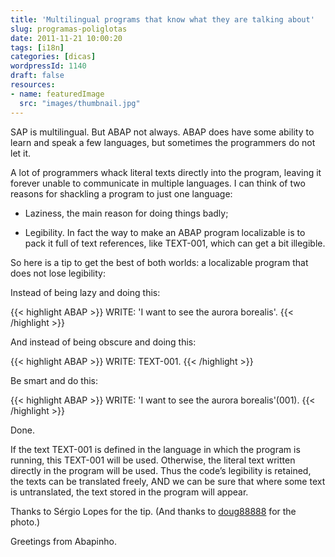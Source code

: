 ```yaml
---
title: 'Multilingual programs that know what they are talking about'
slug: programas-poliglotas
date: 2011-11-21 10:00:20
tags: [i18n]
categories: [dicas]
wordpressId: 1140
draft: false
resources:
- name: featuredImage
  src: "images/thumbnail.jpg"
---
```

SAP is multilingual. But ABAP not always. ABAP does have some ability to learn and speak a few languages, but sometimes the programmers do not let it.

A lot of programmers whack literal texts directly into the program, leaving it forever unable to communicate in multiple languages. I can think of two reasons for shackling a program to just one language:

  * Laziness, the main reason for doing things badly;

  * Legibility. In fact the way to make an ABAP program localizable is to pack it full of text references, like TEXT-001, which can get a bit illegible.

So here is a tip to get the best of both worlds: a localizable program that does not lose legibility:

Instead of being lazy and doing this:

{{< highlight ABAP >}}
WRITE: 'I want to see the aurora borealis'.
{{< /highlight >}}

And instead of being obscure and doing this:

{{< highlight ABAP >}}
WRITE: TEXT-001.
{{< /highlight >}}

Be smart and do this:

{{< highlight ABAP >}}
WRITE: 'I want to see the aurora borealis'(001).
{{< /highlight >}}

Done.

If the text TEXT-001 is defined in the language in which the program is running, this TEXT-001 will be used. Otherwise, the literal text written directly in the program will be used. Thus the code’s legibility is retained, the texts can be translated freely, AND we can be sure that where some text is untranslated, the text stored in the program will appear.

Thanks to Sérgio Lopes for the tip.
(And thanks to [doug88888][1] for the photo.)

Greetings from Abapinho.

   [1]: http://www.flickr.com/photos/doug88888/4131175353/
